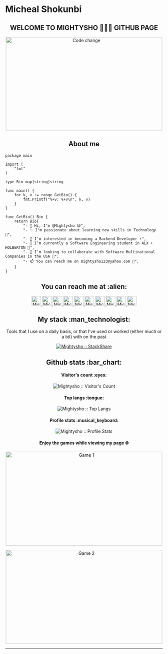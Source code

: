 # Micheal Shokunbi

<h2 align="center">WELCOME TO MIGHTYSHO 👨🏻‍💻 GITHUB PAGE</h2>

<p align="center"><img src="https://thumbs.gfycat.com/AcademicVioletFlyingsquirrel.webp" alt="Code change" height="300" width="500"></p>

<h2 align="center">About me</h2>

```golang
package main

import (
	"fmt"
)

type Bio map[string]string

func main() {
	for k, v := range GetBio() {
		fmt.Printf("%+v: %+v\n", k, v)
	}
}

func GetBio() Bio {
	return Bio{
        "- 👋 Hi, I’m @Mightysho 😅",
        "- ✨ I'm passionate about learning new skills in Technology 🔭",
        "- 👀 I’m interested in becoming a Backend Developer ⚡",
        "- 🌱 I’m currently a Software Engineering student in ALX + HOLBERTON 🌱",
        "- 👯 I’m looking to collaborate with Software Multinational Companies in the USA 💞️",
        "- 📫 You can reach me on mightysho123@yahoo.com 💬",
    }
}
```


<h2 align="center">You can reach me at :alien:</h2>

<p align="center">
  <a href="https://facebook.com/micheal.shokunbi">
    <img src="https://www.vectorlogo.zone/logos/facebook/facebook-official.svg" alt="Micheal Shokunbi's Facebook Profile" height="30" width="30">
  </a>
	
  <a href="https://dev.to/mightysho">
    <img src="https://d2fltix0v2e0sb.cloudfront.net/dev-badge.svg" alt="Micheal Shokunbi's DEV Profile" height="30" width="30">
  </a>

  <a href="https://twitter.com/OMightysho/">
    <img src="https://www.vectorlogo.zone/logos/twitter/twitter-official.svg" alt="Micheal Shokunbi's Twitter Profile" height="30" width="30">
  </a>
	
  <a href="http://www.linkedin.com/in/micheal-shokunbi-105b35195/">
    <img src="https://www.vectorlogo.zone/logos/linkedin/linkedin-icon.svg" alt="Micheal Shokunbi's LinkedIn Profile" height="30" width="30">
  </a>

  <a href="https://stackoverflow.com/users/16078485/mightysho?tab=profile">
    <img src="https://www.vectorlogo.zone/logos/stackoverflow/stackoverflow-icon.svg" alt="Micheal Shokunbi's Stack Overflow Profile" height="30" width="30">
  </a>

  <a href="https://stackshare.io/mightysho">
    <img src="https://cdn.worldvectorlogo.com/logos/stackshare.svg" alt="Micheal Shokunbi's StackShare Profile" height="30" width="30">
  </a>
  
  <a href="https://medium.com/@mightysho123">
    <img src="https://www.vectorlogo.zone/logos/medium/medium-tile.svg" alt="Micheal Shokunbi's Medium Profile" height="30" width="30">
  </a>
  
  <a href="https://tiny.cc/meektech">
    <img src="https://www.vectorlogo.zone/logos/youtube/youtube-icon.svg" alt="Micheal Shokunbi's YouTube Channel" height="30" width="30">
  </a>

  <a href="https://wa.link/jo33f9">
    <img src="https://www.vectorlogo.zone/logos/whatsapp/whatsapp-icon.svg" alt="Micheal Shokunbi's WhatsApp Chat" height="30" width="30">
  </a>
	
  <a href="https://m.me/micheal.shokunbi">
    <img src="https://toppng.com/uploads/preview/facebook-messenger-icon-6-3d-facebook-messenger-icon-11553412479dmdpkgrbcq.png" alt="Micheal Shokunbi's Messenger Chat" height="30" width="30">
  </a>
</p>

<h2 align="center">My stack :man_technologist:</h2>

<p align="center">Tools that I use on a daily basis, or that I've used or worked (either much or a bit) with on the past</p>
<p align="center">
  <a href="https://stackshare.io/mightysho/my-personal-stack">
    <img src="http://img.shields.io/badge/tech-stack-0690fa.svg?style=flat" alt="Mightysho :: StackShare" />
  </a>
</p>

<h2 align="center">Github stats :bar_chart:</h2>

<h4 align="center">Visitor's count :eyes:</h4>

<p align="center"><img src="https://profile-counter.glitch.me/{Mightysho}/count.svg" alt="Mightysho :: Visitor's Count" /></p>

<h4 align="center">Top langs :tongue:</h4>

<p align="center"><img src="https://github-readme-stats.vercel.app/api/top-langs/?username=Mightysho&langs_count=10&theme=tokyonight&layout=compact" alt="Mightysho :: Top Langs" /></p>

<h4 align="center">Profile stats :musical_keyboard:</h4>

<p align="center"><img src="https://github-readme-stats.vercel.app/api?username=Mightysho&show_icons=true&theme=nightowl" alt="Mightysho :: Profile Stats" /></p>

<h4 align="center">Enjoy the games while viewing my page 🌐</h4>

<p align="center"><img src="https://thumbs.gfycat.com/DistantCommonAmericanlobster-max-1mb.gif" alt="Game 1" height="300" width="500"></p>

<p align="center"><img src="https://thumbs.gfycat.com/BlueClosedLeafcutterant-size_restricted.gif" alt="Game 2" height="300" width="500"></p>

---
